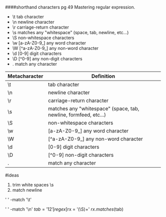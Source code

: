 ####shorthand characters pg 49 Mastering regular expression.
* \t tab character
* \n newline character
* \r carriage-return character
* \s matches any "whitespace" (space, tab, newline, etc...)
* \S non-whitespace characters
* \w [a-zA-Z0-9_] any word character
* \W [^a-zA-Z0-9_] any non-word character
* \d [0-9] digit characters
* \D [^0-9] any non-digit characters
* . match any character

Metacharacter | Definition
--- | --- |
\t | tab character
\n | newline character
\r | carriage-return character
\s | matches any "whitespace" (space, tab, newline, formfeed, etc...)
\S | non-whitespace characters
\w | [a-zA-Z0-9_] any word character
\W | [^a-zA-Z0-9_] any non-word character
\d | [0-9] digit characters
\D | [^0-9] non-digit characters
. | match any character

#ideas
1. trim white spaces \s
2. match newline

'   ' -match '\t'

'
' -match '\n'
$tab = '1      2'
[regex]$rx = '(\S)+'
$rx.matches($tab)

